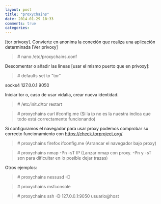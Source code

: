 ```yaml
---
layout: post
title: "proxychains"
date: 2014-01-29 18:33
comments: true
categories: 
---
```

[tor privoxy]. Convierte en anonima la conexión que realiza una aplicación determinada [Ver privoxy]

>\# nano /etc/proxychains.conf

Descomentar o añadir las lineas [usar el mismo puerto que en privoxy]:

>\# defaults set to "tor"

socks4  127.0.0.1 9050

Iniciar tor o, caso de usar vidalia, crear nueva identidad.

>\# /etc/init.d/tor restart

>\# proxychains curl ifconfig.me (Si la ip no es la nuestra indica que todo está correctamente funcionando)

Si configuramos el navegador para usar proxy podemos comprobar su correcto funcionamiento con https://check.torproject.org/

>\# proxychains firefox ifconfig.me (Arrancar el navegador bajo proxy)

>\# proxychains nmap -Pn -sT IP (Lanzar nmap con proxy. -Pn y -sT son para dificultar en lo posible dejar trazas)

Otros ejemplos:

>\# proxychains nessusd -D

>\# proxychains msfconsole

>\# proxychains ssh -D 127.0.0.1:9050 usuario@host

